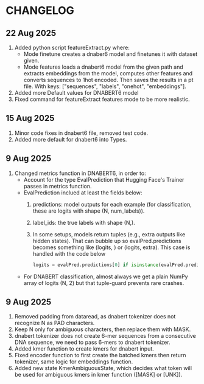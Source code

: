 # CHANGELOG

## 22 Aug 2025

1. Added python script featureExtract.py where:
    - Mode finetune creates a dnaber6 model and finetunes it with dataset given.
    - Mode features loads a dnabert6 model from the given path and extracts embeddings from the model, computes other features and converts sequences to 1hot encoded.
      Then saves the results in a pt file. With keys: ["sequences", "labels", "onehot", "embeddings"].
2. Added more Default values for DNABERT6 model
3. Fixed command for featureExtract features mode to be more realistic.

## 15 Aug 2025

1. Minor code fixes in dnabert6 file, removed test code.
2. Added more default for dnabert6 into Types.

## 9 Aug 2025

1. Changed metrics function in DNABERT6, in order to:
    - Account for the type EvalPrediction that Hugging Face's Trainer passes in metrics function.
    - EvalPrediction inclued at least the fields below:
        1. predictions: model outputs for each example (for classification, these are logits with shape (N, num_labels)).
        2. label_ids: the true labels with shape (N,).
        3. In some setups, models return tuples (e.g., extra outputs like hidden states). 
           That can bubble up so evalPred.predictions becomes something like (logits, ) or (logits, extra). 
           This case is handled with the code below

            ```python
            logits = evalPred.predictions[0] if isinstance(evalPred.predictions, tuple) else evalPred.predictions
            ```
    - For DNABERT classification, almost always we get a plain NumPy array of logits (N, 2)
      but that tuple-guard prevents rare crashes.

## 9 Aug 2025

1. Removed padding from dataread, as dnabert tokenizer does not recognize N as PAD characters.
2. Keep N only for ambiguous characters, then replace them with MASK.
3. dnabert tokenizer does not create 6-mer sequences from a consecutive DNA sequence, we need to pass 6-mers to dnabert tokenizer.
4. Added  kmer function to create kmers for dnabert input.
5. Fixed encoder function to first create the batched kmers then return tokenizer, same logic for embeddings function.
6. Added new state KmerAmbiguousState, which decides what token will be used for ambiguous kmers in kmer function ([MASK] or [UNK]).